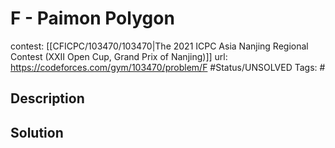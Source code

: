 # F - Paimon Polygon

contest: [[CFICPC/103470/103470|The 2021 ICPC Asia Nanjing Regional Contest (XXII Open Cup, Grand Prix of Nanjing)]]
url: https://codeforces.com/gym/103470/problem/F
#Status/UNSOLVED
Tags: #

## Description

## Solution

